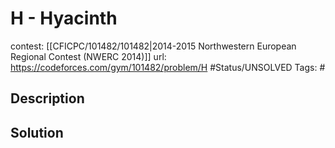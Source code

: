 # H - Hyacinth

contest: [[CFICPC/101482/101482|2014-2015 Northwestern European Regional Contest (NWERC 2014)]]
url: https://codeforces.com/gym/101482/problem/H
#Status/UNSOLVED
Tags: #

## Description

## Solution

